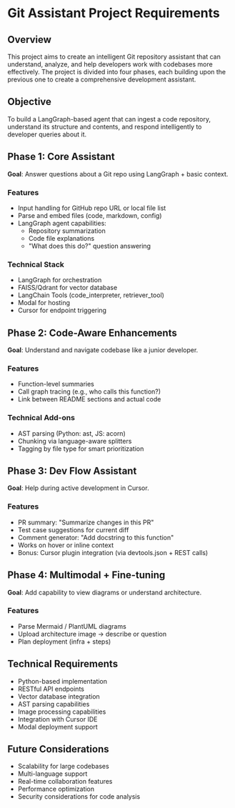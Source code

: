 # Git Assistant Project Requirements

## Overview
This project aims to create an intelligent Git repository assistant that can understand, analyze, and help developers work with codebases more effectively. The project is divided into four phases, each building upon the previous one to create a comprehensive development assistant.

## Objective

To build a LangGraph-based agent that can ingest a code repository, understand its structure and contents, and respond intelligently to developer queries about it.


## Phase 1: Core Assistant
**Goal**: Answer questions about a Git repo using LangGraph + basic context.

### Features
- Input handling for GitHub repo URL or local file list
- Parse and embed files (code, markdown, config)
- LangGraph agent capabilities:
  - Repository summarization
  - Code file explanations
  - "What does this do?" question answering

### Technical Stack
- LangGraph for orchestration
- FAISS/Qdrant for vector database
- LangChain Tools (code_interpreter, retriever_tool)
- Modal for hosting
- Cursor for endpoint triggering

## Phase 2: Code-Aware Enhancements
**Goal**: Understand and navigate codebase like a junior developer.

### Features
- Function-level summaries
- Call graph tracing (e.g., who calls this function?)
- Link between README sections and actual code

### Technical Add-ons
- AST parsing (Python: ast, JS: acorn)
- Chunking via language-aware splitters
- Tagging by file type for smart prioritization

## Phase 3: Dev Flow Assistant
**Goal**: Help during active development in Cursor.

### Features
- PR summary: "Summarize changes in this PR"
- Test case suggestions for current diff
- Comment generator: "Add docstring to this function"
- Works on hover or inline context
- Bonus: Cursor plugin integration (via devtools.json + REST calls)

## Phase 4: Multimodal + Fine-tuning
**Goal**: Add capability to view diagrams or understand architecture.

### Features
- Parse Mermaid / PlantUML diagrams
- Upload architecture image → describe or question
- Plan deployment (infra + steps)

## Technical Requirements
- Python-based implementation
- RESTful API endpoints
- Vector database integration
- AST parsing capabilities
- Image processing capabilities
- Integration with Cursor IDE
- Modal deployment support

## Future Considerations
- Scalability for large codebases
- Multi-language support
- Real-time collaboration features
- Performance optimization
- Security considerations for code analysis 